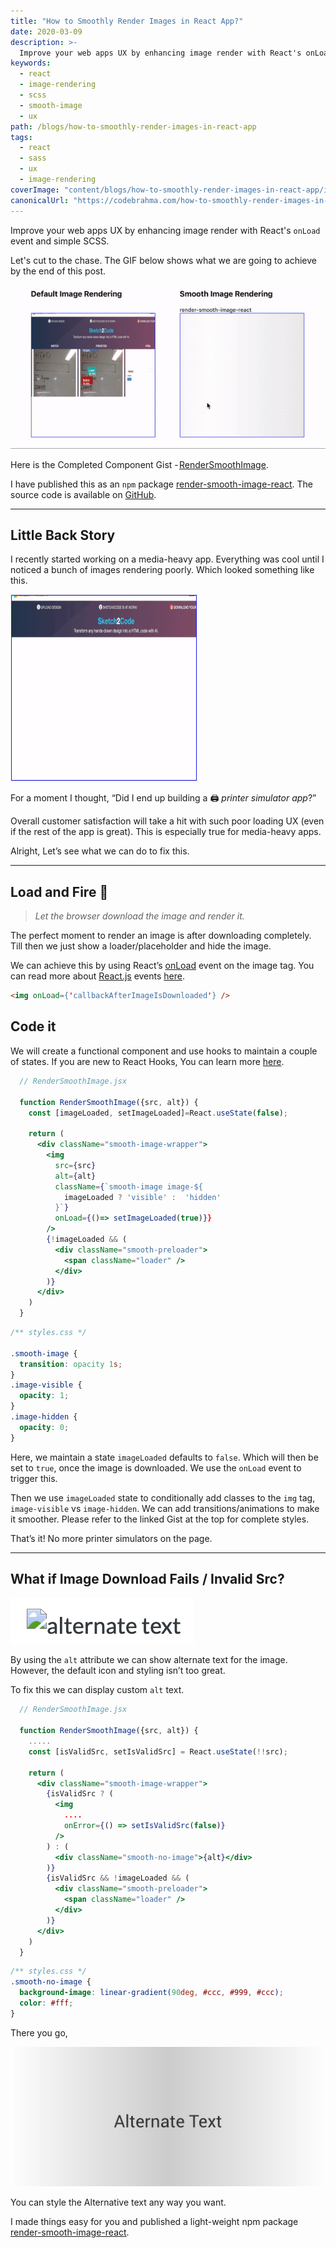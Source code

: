 ```yaml
---
title: "How to Smoothly Render Images in React App?"
date: 2020-03-09
description: >-
  Improve your web apps UX by enhancing image render with React's onLoad event and simple SCSS
keywords:
  - react
  - image-rendering
  - scss
  - smooth-image
  - ux
path: /blogs/how-to-smoothly-render-images-in-react-app
tags:
  - react
  - sass
  - ux
  - image-rendering
coverImage: "content/blogs/how-to-smoothly-render-images-in-react-app/images/cover_image.png"
canonicalUrl: "https://codebrahma.com/how-to-smoothly-render-images-in-react-app"
---
```


Improve your web apps UX by enhancing image render with React's `onLoad` event and simple SCSS.

Let's cut to the chase. The GIF below shows what we are going to achieve by the end of this post.

![Default Image Rendering vs Smooth Image Rendering using render-smooth-image-react](./images/render_smooth_image_demo.gif)

Here is the Completed Component Gist - [RenderSmoothImage](https://gist.github.com/KRRISH96/48b4200bc73f1071da804911c05ea373).

I have published this as an `npm` package [render-smooth-image-react](https://www.npmjs.com/package/render-smooth-image-react). The source code is available on [GitHub](https://github.com/KRRISH96/render-smooth-image-react).

---

## **Little Back Story**

I recently started working on a media-heavy app. Everything was cool until I noticed a bunch of images rendering poorly. Which looked something like this.

![Example: Poor image rendering (printing)](./images/poor_image_rendering.gif)

For a moment I thought, “Did I end up building a 🖨 _printer simulator app_?”

Overall customer satisfaction will take a hit with such poor loading UX (even if the rest of the app is great). This is especially true for media-heavy apps.

Alright, Let’s see what we can do to fix this.

---

## **Load and Fire** 🔫

> _Let the browser download the image and render it._

The perfect moment to render an image is after downloading completely. Till then we just show a loader/placeholder and hide the image.

We can achieve this by using React’s [onLoad](https://reactjs.org/docs/events.html#image-events) event on the image tag. You can read more about [React.js](https://reactjs.org/) events [here](https://reactjs.org/docs/events.html).

```html
<img onLoad={'callbackAfterImageIsDownloaded'} />
```

## **Code it**

We will create a functional component and use hooks to maintain a couple of states. If you are new to React Hooks, You can learn more [here](https://reactjs.org/docs/hooks-intro.html).

```jsx
  // RenderSmoothImage.jsx

  function RenderSmoothImage({src, alt}) {
    const [imageLoaded, setImageLoaded]=React.useState(false);

    return (
      <div className="smooth-image-wrapper">
        <img
          src={src}
          alt={alt}
          className={`smooth-image image-${
            imageLoaded ? 'visible' :  'hidden'
          }`}
          onLoad={()=> setImageLoaded(true)}}
        />
        {!imageLoaded && (
          <div className="smooth-preloader">
            <span className="loader" />
          </div>
        )}
      </div>
    )
  }
```

```css
/** styles.css */

.smooth-image {
  transition: opacity 1s;
}
.image-visible {
  opacity: 1;
}
.image-hidden {
  opacity: 0;
}
```

Here, we maintain a state `imageLoaded` defaults to `false`. Which will then be set to `true`, once the image is downloaded. We use the `onLoad` event to trigger this.

Then we use `imageLoaded` state to conditionally add classes to the `img` tag, `image-visible` vs `image-hidden`. We can add transitions/animations to make it smoother. Please refer to the linked Gist at the top for complete styles.

That’s it! No more printer simulators on the page.

---

## **What if Image Download Fails / Invalid Src?**

![Image for alternate text with image tag](./images/default_alt_text.png)

By using the `alt` attribute we can show alternate text for the image. However, the default icon and styling isn’t too great.

To fix this we can display custom `alt` text.

```jsx
  // RenderSmoothImage.jsx

  function RenderSmoothImage({src, alt}) {
    .....
    const [isValidSrc, setIsValidSrc] = React.useState(!!src);

    return (
      <div className="smooth-image-wrapper">
        {isValidSrc ? (
          <img
            ....
            onError={() => setIsValidSrc(false)}
          />
        ) : (
          <div className="smooth-no-image">{alt}</div>
        )}
        {isValidSrc && !imageLoaded && (
          <div className="smooth-preloader">
            <span className="loader" />
          </div>
        )}
      </div>
    )
  }
```

```css
/** styles.css */
.smooth-no-image {
  background-image: linear-gradient(90deg, #ccc, #999, #ccc);
  color: #fff;
}
```

There you go,

![Customized Alternate Text for Image](./images/custom_alt_text.png)

You can style the Alternative text any way you want.

I made things easy for you and published a light-weight npm package [render-smooth-image-react](https://www.npmjs.com/package/render-smooth-image-react).
